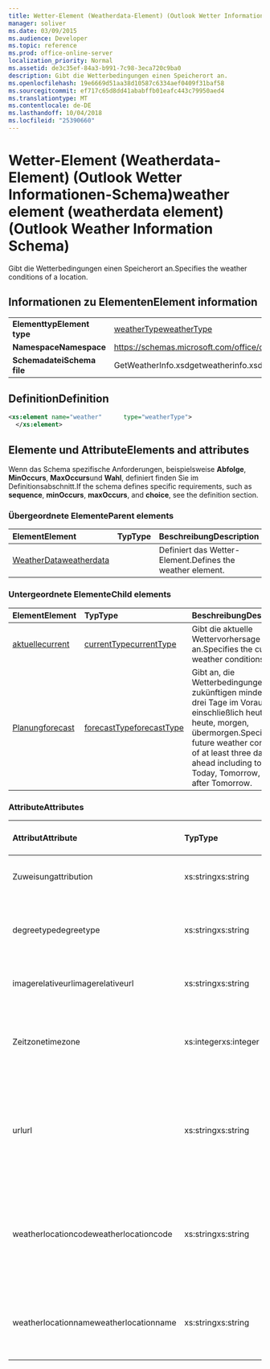 ```yaml
---
title: Wetter-Element (Weatherdata-Element) (Outlook Wetter Informationen-Schema)
manager: soliver
ms.date: 03/09/2015
ms.audience: Developer
ms.topic: reference
ms.prod: office-online-server
localization_priority: Normal
ms.assetid: de3c35ef-84a3-b991-7c98-3eca720c9ba0
description: Gibt die Wetterbedingungen einen Speicherort an.
ms.openlocfilehash: 19e6669d51aa38d10587c6334aef0409f31baf58
ms.sourcegitcommit: ef717c65d8dd41ababffb01eafc443c79950aed4
ms.translationtype: MT
ms.contentlocale: de-DE
ms.lasthandoff: 10/04/2018
ms.locfileid: "25390660"
---
```

# <a name="weather-element-weatherdata-element-outlook-weather-information-schema"></a><span data-ttu-id="959c1-103">Wetter-Element (Weatherdata-Element) (Outlook Wetter Informationen-Schema)</span><span class="sxs-lookup"><span data-stu-id="959c1-103">weather element (weatherdata element) (Outlook Weather Information Schema)</span></span>

<span data-ttu-id="959c1-104">Gibt die Wetterbedingungen einen Speicherort an.</span><span class="sxs-lookup"><span data-stu-id="959c1-104">Specifies the weather conditions of a location.</span></span>
  
## <a name="element-information"></a><span data-ttu-id="959c1-105">Informationen zu Elementen</span><span class="sxs-lookup"><span data-stu-id="959c1-105">Element information</span></span>

|||
|:-----|:-----|
|<span data-ttu-id="959c1-106">**Elementtyp**</span><span class="sxs-lookup"><span data-stu-id="959c1-106">**Element type**</span></span> <br/> |[<span data-ttu-id="959c1-107">weatherType</span><span class="sxs-lookup"><span data-stu-id="959c1-107">weatherType</span></span>](weathertype-complextype-outlook-weather-information-schema.md) <br/> |
|<span data-ttu-id="959c1-108">**Namespace**</span><span class="sxs-lookup"><span data-stu-id="959c1-108">**Namespace**</span></span> <br/> |https://schemas.microsoft.com/office/outlook/15/getweatherinfo.xsd  <br/> |
|<span data-ttu-id="959c1-109">**Schemadatei**</span><span class="sxs-lookup"><span data-stu-id="959c1-109">**Schema file**</span></span> <br/> |<span data-ttu-id="959c1-110">GetWeatherInfo.xsd</span><span class="sxs-lookup"><span data-stu-id="959c1-110">getweatherinfo.xsd</span></span>  <br/> |
   
## <a name="definition"></a><span data-ttu-id="959c1-111">Definition</span><span class="sxs-lookup"><span data-stu-id="959c1-111">Definition</span></span>

```XML
<xs:element name="weather"      type="weatherType">
  </xs:element>  

```

## <a name="elements-and-attributes"></a><span data-ttu-id="959c1-112">Elemente und Attribute</span><span class="sxs-lookup"><span data-stu-id="959c1-112">Elements and attributes</span></span>

<span data-ttu-id="959c1-113">Wenn das Schema spezifische Anforderungen, beispielsweise **Abfolge**, **MinOccurs**, **MaxOccurs**und **Wahl**, definiert finden Sie im Definitionsabschnitt.</span><span class="sxs-lookup"><span data-stu-id="959c1-113">If the schema defines specific requirements, such as **sequence**, **minOccurs**, **maxOccurs**, and **choice**, see the definition section.</span></span> 
  
### <a name="parent-elements"></a><span data-ttu-id="959c1-114">Übergeordnete Elemente</span><span class="sxs-lookup"><span data-stu-id="959c1-114">Parent elements</span></span>

|<span data-ttu-id="959c1-115">**Element**</span><span class="sxs-lookup"><span data-stu-id="959c1-115">**Element**</span></span>|<span data-ttu-id="959c1-116">**Typ**</span><span class="sxs-lookup"><span data-stu-id="959c1-116">**Type**</span></span>|<span data-ttu-id="959c1-117">**Beschreibung**</span><span class="sxs-lookup"><span data-stu-id="959c1-117">**Description**</span></span>|
|:-----|:-----|:-----|
|[<span data-ttu-id="959c1-118">WeatherData</span><span class="sxs-lookup"><span data-stu-id="959c1-118">weatherdata</span></span>](weatherdata-element-outlook-weather-information-schema.md) <br/> ||<span data-ttu-id="959c1-119">Definiert das Wetter-Element.</span><span class="sxs-lookup"><span data-stu-id="959c1-119">Defines the weather element.</span></span>  <br/> |
   
### <a name="child-elements"></a><span data-ttu-id="959c1-120">Untergeordnete Elemente</span><span class="sxs-lookup"><span data-stu-id="959c1-120">Child elements</span></span>

|<span data-ttu-id="959c1-121">**Element**</span><span class="sxs-lookup"><span data-stu-id="959c1-121">**Element**</span></span>|<span data-ttu-id="959c1-122">**Typ**</span><span class="sxs-lookup"><span data-stu-id="959c1-122">**Type**</span></span>|<span data-ttu-id="959c1-123">**Beschreibung**</span><span class="sxs-lookup"><span data-stu-id="959c1-123">**Description**</span></span>|
|:-----|:-----|:-----|
|[<span data-ttu-id="959c1-124">aktuelle</span><span class="sxs-lookup"><span data-stu-id="959c1-124">current</span></span>](current-element-weathertype-complextypeoutlook-weather-information-schema.md) <br/> |[<span data-ttu-id="959c1-125">currentType</span><span class="sxs-lookup"><span data-stu-id="959c1-125">currentType</span></span>](currenttype-complextype-outlook-weather-information-schema.md) <br/> |<span data-ttu-id="959c1-126">Gibt die aktuelle Wettervorhersage an.</span><span class="sxs-lookup"><span data-stu-id="959c1-126">Specifies the current weather conditions.</span></span>  <br/> |
|[<span data-ttu-id="959c1-127">Planung</span><span class="sxs-lookup"><span data-stu-id="959c1-127">forecast</span></span>](forecast-element-weathertype-complextypeoutlook-weather-information-schema.md) <br/> |[<span data-ttu-id="959c1-128">forecastType</span><span class="sxs-lookup"><span data-stu-id="959c1-128">forecastType</span></span>](forecasttype-complextype-outlook-weather-information-schema.md) <br/> |<span data-ttu-id="959c1-129">Gibt an, die Wetterbedingungen zukünftigen mindestens drei Tage im Voraus einschließlich heute: heute, morgen, übermorgen.</span><span class="sxs-lookup"><span data-stu-id="959c1-129">Specifies the future weather conditions of at least three days ahead including today: Today, Tomorrow, Day after Tomorrow.</span></span>  <br/> |
   
### <a name="attributes"></a><span data-ttu-id="959c1-130">Attribute</span><span class="sxs-lookup"><span data-stu-id="959c1-130">Attributes</span></span>

|<span data-ttu-id="959c1-131">**Attribut**</span><span class="sxs-lookup"><span data-stu-id="959c1-131">**Attribute**</span></span>|<span data-ttu-id="959c1-132">**Typ**</span><span class="sxs-lookup"><span data-stu-id="959c1-132">**Type**</span></span>|<span data-ttu-id="959c1-133">**Erforderlich**</span><span class="sxs-lookup"><span data-stu-id="959c1-133">**Required**</span></span>|<span data-ttu-id="959c1-134">**Beschreibung**</span><span class="sxs-lookup"><span data-stu-id="959c1-134">**Description**</span></span>|<span data-ttu-id="959c1-135">**Mögliche Werte**</span><span class="sxs-lookup"><span data-stu-id="959c1-135">**Possible values**</span></span>|
|:-----|:-----|:-----|:-----|:-----|
|<span data-ttu-id="959c1-136">Zuweisung</span><span class="sxs-lookup"><span data-stu-id="959c1-136">attribution</span></span>  <br/> |<span data-ttu-id="959c1-137">xs:string</span><span class="sxs-lookup"><span data-stu-id="959c1-137">xs:string</span></span>  <br/> |<span data-ttu-id="959c1-138">erforderlich</span><span class="sxs-lookup"><span data-stu-id="959c1-138">required</span></span>  <br/> |<span data-ttu-id="959c1-139">Gibt die Quelle der Wetterinformationen.</span><span class="sxs-lookup"><span data-stu-id="959c1-139">Specifies the source of the weather information.</span></span>  <br/> |<span data-ttu-id="959c1-140">Ein Wert, der den Typ xs:</span><span class="sxs-lookup"><span data-stu-id="959c1-140">A value of the type xs:string</span></span>  <br/> |
|<span data-ttu-id="959c1-141">degreetype</span><span class="sxs-lookup"><span data-stu-id="959c1-141">degreetype</span></span>  <br/> |<span data-ttu-id="959c1-142">xs:string</span><span class="sxs-lookup"><span data-stu-id="959c1-142">xs:string</span></span>  <br/> |<span data-ttu-id="959c1-143">erforderlich</span><span class="sxs-lookup"><span data-stu-id="959c1-143">required</span></span>  <br/> |<span data-ttu-id="959c1-144">Gibt die Maßeinheit für die Temperatur des Speicherorts beispielsweise Celsius.</span><span class="sxs-lookup"><span data-stu-id="959c1-144">Specifies the unit for the temperature of the location for example, Celsius.</span></span>  <br/> |<span data-ttu-id="959c1-145">C, F</span><span class="sxs-lookup"><span data-stu-id="959c1-145">C, F</span></span>  <br/> |
|<span data-ttu-id="959c1-146">imagerelativeurl</span><span class="sxs-lookup"><span data-stu-id="959c1-146">imagerelativeurl</span></span>  <br/> |<span data-ttu-id="959c1-147">xs:string</span><span class="sxs-lookup"><span data-stu-id="959c1-147">xs:string</span></span>  <br/> |<span data-ttu-id="959c1-148">erforderlich</span><span class="sxs-lookup"><span data-stu-id="959c1-148">required</span></span>  <br/> |<span data-ttu-id="959c1-149">Gibt die URL des Bilds für den Speicherort.</span><span class="sxs-lookup"><span data-stu-id="959c1-149">Specifies the URL of the image for the location.</span></span>  <br/> |<span data-ttu-id="959c1-150">Ein Wert, der den Typ xs:</span><span class="sxs-lookup"><span data-stu-id="959c1-150">A value of the type xs:string</span></span>  <br/> |
|<span data-ttu-id="959c1-151">Zeitzone</span><span class="sxs-lookup"><span data-stu-id="959c1-151">timezone</span></span>  <br/> |<span data-ttu-id="959c1-152">xs:integer</span><span class="sxs-lookup"><span data-stu-id="959c1-152">xs:integer</span></span>  <br/> |<span data-ttu-id="959c1-153">erforderlich</span><span class="sxs-lookup"><span data-stu-id="959c1-153">required</span></span>  <br/> |<span data-ttu-id="959c1-154">Gibt den Offset GMT.</span><span class="sxs-lookup"><span data-stu-id="959c1-154">Specifies the GMT offset.</span></span>  <br/> |<span data-ttu-id="959c1-155">Ein Wert zwischen-11 und 12 inklusive</span><span class="sxs-lookup"><span data-stu-id="959c1-155">A value between -11 and 12 inclusive</span></span>  <br/> |
|<span data-ttu-id="959c1-156">url</span><span class="sxs-lookup"><span data-stu-id="959c1-156">url</span></span>  <br/> |<span data-ttu-id="959c1-157">xs:string</span><span class="sxs-lookup"><span data-stu-id="959c1-157">xs:string</span></span>  <br/> |<span data-ttu-id="959c1-158">erforderlich</span><span class="sxs-lookup"><span data-stu-id="959c1-158">required</span></span>  <br/> |<span data-ttu-id="959c1-159">Gibt die URL für die Webseite des Diensts Wetter, die für den angegebenen Speicherort Wetterinformationen enthält.</span><span class="sxs-lookup"><span data-stu-id="959c1-159">Specifies the URL for the web page of the weather service that contains weather information for the specified location.</span></span>  <br/> |<span data-ttu-id="959c1-160">Ein Wert, der den Typ xs:</span><span class="sxs-lookup"><span data-stu-id="959c1-160">A value of the type xs:string</span></span>  <br/> |
|<span data-ttu-id="959c1-161">weatherlocationcode</span><span class="sxs-lookup"><span data-stu-id="959c1-161">weatherlocationcode</span></span>  <br/> |<span data-ttu-id="959c1-162">xs:string</span><span class="sxs-lookup"><span data-stu-id="959c1-162">xs:string</span></span>  <br/> |<span data-ttu-id="959c1-163">erforderlich</span><span class="sxs-lookup"><span data-stu-id="959c1-163">required</span></span>  <br/> |<span data-ttu-id="959c1-164">Gibt den Code, der mit dem Speicherort zum unterscheiden von mehreren Standorten mit dem gleichen Namen zugeordnet ist.</span><span class="sxs-lookup"><span data-stu-id="959c1-164">Specifies the code that is associated with the location used to distinguish multiple location that have the same name.</span></span>  <br/> |<span data-ttu-id="959c1-165">Ein Wert, der den Typ xs:</span><span class="sxs-lookup"><span data-stu-id="959c1-165">A value of the type xs:string</span></span>  <br/> |
|<span data-ttu-id="959c1-166">weatherlocationname</span><span class="sxs-lookup"><span data-stu-id="959c1-166">weatherlocationname</span></span>  <br/> |<span data-ttu-id="959c1-167">xs:string</span><span class="sxs-lookup"><span data-stu-id="959c1-167">xs:string</span></span>  <br/> |<span data-ttu-id="959c1-168">erforderlich</span><span class="sxs-lookup"><span data-stu-id="959c1-168">required</span></span>  <br/> |<span data-ttu-id="959c1-169">Gibt den Namen des Speicherorts, der angezeigt wird im Dropdown-Steuerelement.</span><span class="sxs-lookup"><span data-stu-id="959c1-169">Specifies the name of the location that appears in the drop-down control.</span></span>  <br/> |<span data-ttu-id="959c1-170">Ein Wert, der den Typ xs:</span><span class="sxs-lookup"><span data-stu-id="959c1-170">A value of the type xs:string</span></span>  <br/> |
   

